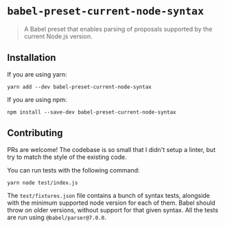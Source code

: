# `babel-preset-current-node-syntax`

> A Babel preset that enables parsing of proposals supported by the current Node.js version.

## Installation

If you are using yarn:

```
yarn add --dev babel-preset-current-node-syntax
```

If you are using npm:

```
npm install --save-dev babel-preset-current-node-syntax
```

## Contributing

PRs are welcome! The codebase is so small that I didn't setup a linter, but try
to match the style of the existing code.

You can run tests with the following command:

```
yarn node test/index.js
```

The `test/fixtures.json` file contains a bunch of syntax tests, alongside with
the minimum supported node version for each of them. Babel should throw on
older versions, without support for that given syntax.
All the tests are run using `@babel/parser@7.0.0`.

